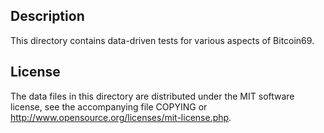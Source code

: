 Description
------------

This directory contains data-driven tests for various aspects of Bitcoin69.

License
--------

The data files in this directory are distributed under the MIT software
license, see the accompanying file COPYING or
http://www.opensource.org/licenses/mit-license.php.

